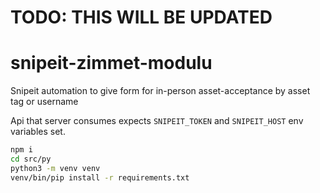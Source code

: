 # TODO: THIS WILL BE UPDATED

# snipeit-zimmet-modulu
Snipeit automation to give form for in-person asset-acceptance by asset tag or username

Api that server consumes expects `SNIPEIT_TOKEN` and `SNIPEIT_HOST` env variables set.

```bash
npm i
cd src/py
python3 -m venv venv
venv/bin/pip install -r requirements.txt
```
